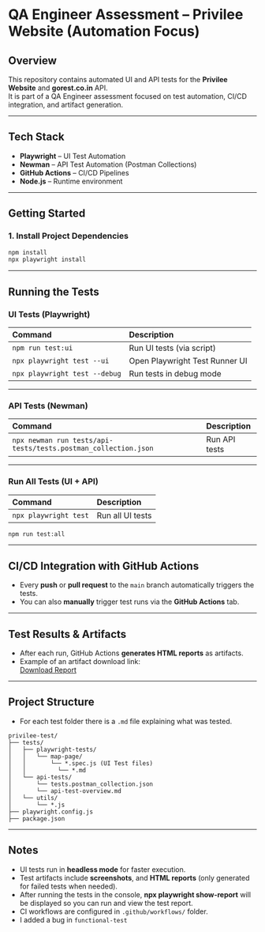 # QA Engineer Assessment – Privilee Website (Automation Focus)

##  Overview

This repository contains automated UI and API tests for the **Privilee Website** and **gorest.co.in** API.  
It is part of a QA Engineer assessment focused on test automation, CI/CD integration, and artifact generation.

---

## Tech Stack

- **Playwright** – UI Test Automation
- **Newman** – API Test Automation (Postman Collections)
- **GitHub Actions** – CI/CD Pipelines
- **Node.js** – Runtime environment

---

## Getting Started

### 1. Install Project Dependencies

```bash
npm install
npx playwright install
```

---

## Running the Tests

### UI Tests (Playwright)

| Command | Description |
|:--------|:------------|
| `npm run test:ui` | Run UI tests (via script) |
| `npx playwright test --ui` | Open Playwright Test Runner UI |
| `npx playwright test --debug` | Run tests in debug mode |

---

### API Tests (Newman)

| Command | Description |
|:--------|:------------|
| `npx newman run tests/api-tests/tests.postman_collection.json` | Run API tests |


---

### Run All Tests (UI + API)

| Command | Description |
|:--------|:------------|
| `npx playwright test` | Run all UI tests |

```bash
npm run test:all
```
---

## CI/CD Integration with GitHub Actions

- Every **push** or **pull request** to the `main` branch automatically triggers the tests.
- You can also **manually** trigger test runs via the **GitHub Actions** tab.

---

## Test Results & Artifacts

- After each run, GitHub Actions **generates HTML reports** as artifacts.
- Example of an artifact download link:  
  [Download Report](https://github.com/LiviaGitHub/privilee-test/actions/runs/14683018938/artifacts/3014914891)

---

## Project Structure

- For each test folder there is a `.md` file explaining what was tested.

```
privilee-test/
├── tests/
│   ├── playwright-tests/
│   │   └── map-page/
│   │       └── *.spec.js (UI Test files)
│   │         └── *.md 
│   └── api-tests/
│       └── tests.postman_collection.json 
│       └── api-test-overview.md
│   └── utils/
│       └── *.js
├── playwright.config.js
├── package.json
```
---

## Notes

- UI tests run in **headless mode** for faster execution.  
- Test artifacts include **screenshots**, and **HTML reports** (only generated for failed tests when needed).
- After running the tests in the console, **npx playwright show-report** will be displayed so you can run and view the test report.
- CI workflows are configured in `.github/workflows/` folder.
- I added a bug in `functional-test`
